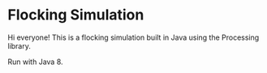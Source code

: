 # Flocking Simulation
Hi everyone!
This is a flocking simulation built in Java using the Processing library.

Run with Java 8.


